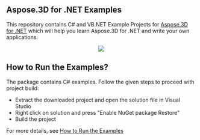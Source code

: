 ## Aspose.3D for .NET Examples

This repository contains C# and VB.NET Example Projects for [Aspose.3D for .NET](https://www.aspose.com/products/3d/net) which will help you learn Aspose.3D for .NET and write your own applications.


<p align="center">
  <a title="Download Examples ZIP" href="https://github.com/aspose3d/Aspose_3D_NET/archive/master.zip">
	<img src="https://raw.github.com/AsposeExamples/java-examples-dashboard/master/images/downloadZip-Button-Large.png" />
  </a>
</p>

## How to Run the Examples?

The package contains C# examples. Follow the given steps to proceed with project build:

* Extract the downloaded project and open the solution file in Visual Studio
* Right click on solution and press "Enable NuGet package Restore"
* Build the project

For more details, see [How to Run the Examples](https://docs.aspose.com/3d/net/how-to-run-the-examples/)
